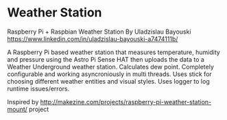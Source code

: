 # Weather Station
Raspberry Pi + Raspbian Weather Station
By Uladzislau Bayouski
https://www.linkedin.com/in/uladzislau-bayouski-a7474111b/

A Raspberry Pi based weather station that measures temperature, humidity and pressure using
the Astro Pi Sense HAT then uploads the data to a Weather Underground weather station.
Calculates dew point. Completely configurable and working asyncroniously in multi threads. 
Uses stick for choosing different weather entities and visual styles. 
Uses logger to log runtime issues/errors.

Inspired by http://makezine.com/projects/raspberry-pi-weather-station-mount/ project
